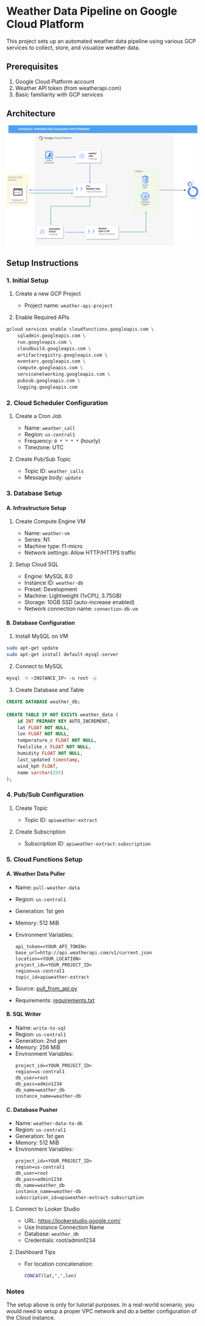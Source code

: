 # Weather Data Pipeline on Google Cloud Platform

This project sets up an automated weather data pipeline using various GCP services to collect, store, and visualize weather data.

## Prerequisites

1. Google Cloud Platform account
2. Weather API token (from weatherapi.com)
3. Basic familiarity with GCP services

## Architecture

![Architecture Diagram](/image/architecture.png)

## Setup Instructions

### 1. Initial Setup

1. Create a new GCP Project

   - Project name: `weather-api-project`

2. Enable Required APIs

```bash
gcloud services enable cloudfunctions.googleapis.com \
    sqladmin.googleapis.com \
    run.googleapis.com \
    cloudbuild.googleapis.com \
    artifactregistry.googleapis.com \
    eventarc.googleapis.com \
    compute.googleapis.com \
    servicenetworking.googleapis.com \
    pubsub.googleapis.com \
    logging.googleapis.com
```

### 2. Cloud Scheduler Configuration

1. Create a Cron Job
   - Name: `weather_call`
   - Region: `us-central1`
   - Frequency: `0 * * * *` (hourly)
   - Timezone: UTC

2. Create Pub/Sub Topic
   - Topic ID: `weather_calls`
   - Message body: `update`

### 3. Database Setup

#### A. Infrastructure Setup

1. Create Compute Engine VM
   - Name: `weather-vm`
   - Series: N1
   - Machine type: f1-micro
   - Network settings: Allow HTTP/HTTPS traffic

2. Setup Cloud SQL

   - Engine: MySQL 8.0
   - Instance ID: `weather-db`
   - Preset: Development
   - Machine: Lightweight (1vCPU, 3.75GB)
   - Storage: 10GB SSD (auto-increase enabled)
   - Network connection name: `connection-db-vm`

#### B. Database Configuration

1. Install MySQL on VM

```bash
sudo apt-get update
sudo apt-get install default-mysql-server
```

2. Connect to MySQL

```bash
mysql -h <INSTANCE_IP> -u root -p
```

3. Create Database and Table

```sql
CREATE DATABASE weather_db;

CREATE TABLE IF NOT EXISTS weather_data (
    id INT PRIMARY KEY AUTO_INCREMENT,
    lat FLOAT NOT NULL,
    lon FLOAT NOT NULL,
    temperature_c FLOAT NOT NULL,
    feelslike_c FLOAT NOT NULL,
    humidity FLOAT NOT NULL,
    last_updated timestamp,
    wind_kph FLOAT,
    name varchar(255)
);
```

### 4. Pub/Sub Configuration

1. Create Topic
   - Topic ID: `apiweather-extract`

2. Create Subscription
   - Subscription ID: `apiweather-extract-subscription`

### 5. Cloud Functions Setup

#### A. Weather Data Puller

- Name: `pull-weather-data`
- Region: `us-central1`
- Generation: 1st gen
- Memory: 512 MiB
- Environment Variables:

  ```
  api_token=<YOUR_API_TOKEN>
  base_url=http://api.weatherapi.com/v1/current.json
  location=<YOUR_LOCATION>
  project_id=<YOUR_PROJECT_ID>
  region=us-central1
  topic_id=apiweather-extract
  ```
- Source: [pull_from_api.py](https://github.com/team-data-science/course-gcp/blob/main/code/pull_from_api.py)
- Requirements: [requirements.txt](https://github.com/team-data-science/course-gcp/blob/main/code/pull-weather-data_requirements.txt)

#### B. SQL Writer

- Name: `write-to-sql`
- Region: `us-central1`
- Generation: 2nd gen
- Memory: 256 MiB
- Environment Variables:
  ```
  project_id=<YOUR_PROJECT_ID>
  region=us-central1
  db_user=root
  db_pass=admin1234
  db_name=weather_db
  instance_name=weather-db
  ```

#### C. Database Pusher

- Name: `weather-data-to-db`
- Region: `us-central1`
- Generation: 1st gen
- Memory: 512 MiB
- Environment Variables:
  ```
  project_id=<YOUR_PROJECT_ID>
  region=us-central1
  db_user=root
  db_pass=admin1234
  db_name=weather_db
  instance_name=weather-db
  subscription_id=apiweather-extract-subscription
  ```


1. Connect to Looker Studio
   - URL: https://lookerstudio.google.com/
   - Use Instance Connection Name
   - Database: `weather_db`
   - Credentials: root/admin1234

2. Dashboard Tips

   - For location concatenation:
     ```sql
     CONCAT(lat,",",lon)
     ```

### Notes
The setup above is only for tutorial purposes. In a real-world scenario, you would need to setup a proper VPC network and do a better configuration of the Cloud instance.
